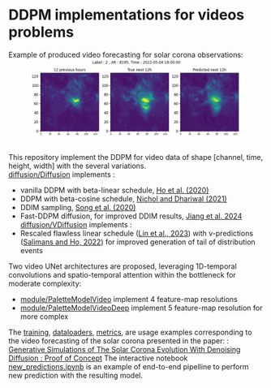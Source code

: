 # DDPM implementations for videos problems 

Example of produced video forecasting for solar corona observations: 
![Alt Text](https://github.com/gfrancisco20/video_diffusion/blob/master/Simulation_example.gif)

This repository implement the DDPM for video data of shape [channel, time, height, width] with the several variations.  
[diffusion/Diffusion](https://github.com/gfrancisco20/video_diffusion/blob/master/diffusion.py) implements :   
- vanilla DDPM with beta-linear schedule, [Ho et al. (2020)](https://doi.org/10.48550/arXiv.2006.11239)
- DDPM with beta-cosine schedule, [Nichol and Dhariwal (2021)](https://doi.org/10.48550/arXiv.2102.09672)
- DDIM sampling, [Song et al. (2020)](https://doi.org/10.48550/arXiv.2010.02502)
- Fast-DDPM diffusion, for improved DDIM results, [Jiang et al. 2024](https://doi.org/10.48550/arXiv.2405.14802)  
[diffusion/VDiffusion](https://github.com/gfrancisco20/video_diffusion/blob/master/diffusion.py) implements :    
- Rescaled flawless linear schedule ([Lin et al., 2023]( https://doi.org/10.48550/arXiv.2305.08891)) with v-predictions ([Salimans and Ho, 2022](https://doi.org/10.48550/arXiv.2202.00512)) for improved generation of tail of distribution events  

Two video UNet architectures are proposed, leveraging 1D-temporal convolutions and spatio-temporal attention within the bottleneck for moderate complexity:
- [module/PaletteModelVideo](https://github.com/gfrancisco20/video_diffusion/blob/master/module.py) implement 4 feature-map resolutions
- [module/PaletteModelVideoDeep](https://github.com/gfrancisco20/video_diffusion/blob/master/module.py) implement 5 feature-map resolution for more complex 

The [training](https://github.com/gfrancisco20/video_diffusion/blob/master/training.py), [dataloaders](https://github.com/gfrancisco20/video_diffusion/blob/master/dataloaders.py), [metrics](https://github.com/gfrancisco20/video_diffusion/blob/master/metrics.py), are usage examples corresponding to the video forecasting of the solar corona presented in the paper:
:  
[Generative Simulations of The Solar Corona Evolution With Denoising Diffusion :
Proof of Concept]()
The interactive notebook [new_predictions.ipynb](https://github.com/gfrancisco20/video_diffusion/blob/master/training.py) is an example of end-to-end pipelline to perform new prediction with the resulting model.
```
```

